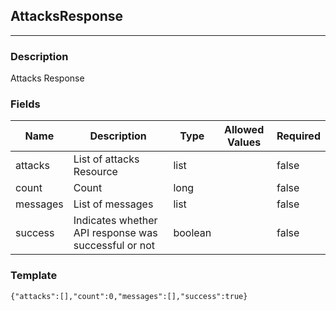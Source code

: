 ## AttacksResponse
---
### Description
Attacks Response
### Fields
| Name | Description | Type | Allowed Values | Required |
| ---- | ----------- | ---- | -------------- | -------- |
| attacks | List of attacks Resource | list |  | false |
| count | Count | long |  | false |
| messages | List of messages | list |  | false |
| success | Indicates whether API response was successful or not | boolean |  | false |
### Template
```
{"attacks":[],"count":0,"messages":[],"success":true}
```
